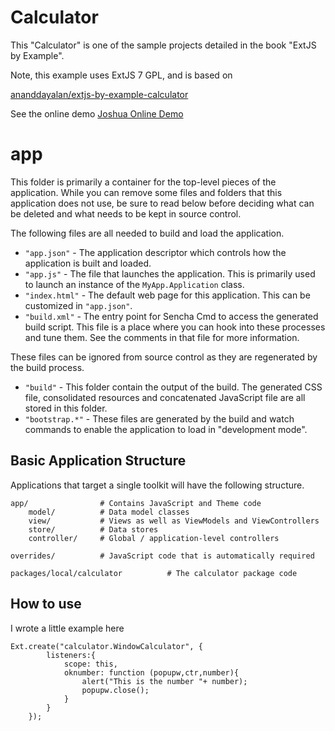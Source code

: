 # Calculator 

This "Calculator" is one of the sample projects detailed 
in the book "ExtJS by Example". 

Note, this example uses ExtJS 7 GPL, and is based on

[ananddayalan/extjs-by-example-calculator](https://github.com/ananddayalan/extjs-by-example-calculator)

See the online demo
[Joshua Online Demo](https://extjs.mx/examples/calculator/)


# app

This folder is primarily a container for the top-level pieces of the application.
While you can remove some files and folders that this application does not use,
be sure to read below before deciding what can be deleted and what needs to be
kept in source control.

The following files are all needed to build and load the application.

 - `"app.json"` - The application descriptor which controls how the application is
   built and loaded.
 - `"app.js"` - The file that launches the application. This is primarily used to
   launch an instance of the `MyApp.Application` class.
 - `"index.html"` - The default web page for this application. This can be customized
   in `"app.json"`.
 - `"build.xml"` - The entry point for Sencha Cmd to access the generated build
   script. This file is a place where you can hook into these processes and tune
   them. See the comments in that file for more information.

These files can be ignored from source control as they are regenerated by the build
process.

 - `"build"` - This folder contain the output of the build. The generated CSS file,
   consolidated resources and concatenated JavaScript file are all stored in this
   folder.
 - `"bootstrap.*"` - These files are generated by the build and watch commands to
   enable the application to load in "development mode".

## Basic Application Structure

Applications that target a single toolkit will have the following structure.

    app/                # Contains JavaScript and Theme code
        model/          # Data model classes
        view/           # Views as well as ViewModels and ViewControllers
        store/          # Data stores
        controller/     # Global / application-level controllers

    overrides/          # JavaScript code that is automatically required

    packages/local/calculator          # The calculator package code


## How to use

I wrote a little example here

    Ext.create("calculator.WindowCalculator", {
            listeners:{
                scope: this,
                oknumber: function (popupw,ctr,number){
                    alert("This is the number "+ number);
                    popupw.close();
                }
            }
        });


